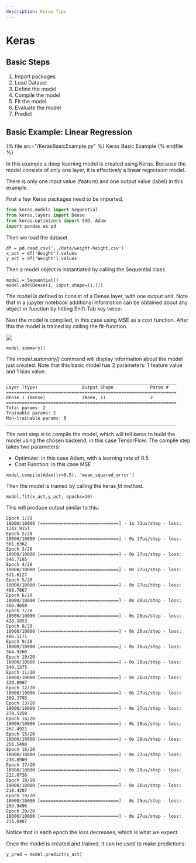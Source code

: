 ```yaml
---
description: Keras Tips
---
```


# Keras

## Basic Steps

1. Import packages
2. Load Dataset
3. Define the model
4. Compile the model
5. Fit the model&#x20;
6. Evaluate the model
7. Predict

## Basic Example: Linear Regression

{% file src="/KerasBasicExample.py" %}
Keras Basic Example
{% endfile %}

In this example  a deep learning model is created using Keras. Because the model consists of only one layer, it is effectively a linear regression model.&#x20;

There is only one input value (feature) and one output value (label) in this example.

First a few Keras packages need to be imported.

```python
from keras.models import Sequential
from keras.layers import Dense
from keras.optimizers import SGD, Adam
import pandas as pd
```

Then we load the dataset

```
df = pd.read_csv('../data/weight-height.csv')
x_act = df['Height'].values
y_act = df['Weight'].values
```

Then a model object is instantiated by calling the Sequential class.&#x20;

```
model = Sequential()
model.add(Dense(1, input_shape=(1,)))
```

The model is defined to consist of a Dense layer, with one output unit. Note that in a jupyter notebook additional information can be obtained about any object or function by hitting Shift-Tab key twice:

Next the model is compiled, in this case using MSE as a cost function. After this the model is trained by calling the fit-function.

![](</image (24).png>)

```
model.summary()
```

The _model.summary()_ command will display information about the model just created. Note that this basic model has 2 parameters: 1 feature value and 1 bias value.

```
_________________________________________________________________
Layer (type)                 Output Shape              Param #   
=================================================================
dense_1 (Dense)              (None, 1)                 2         
=================================================================
Total params: 2
Trainable params: 2
Non-trainable params: 0
_________________________________________________________________
```

The next step is to compile the model, which will tell keras to build the model using the chosen backend, in this case TensorFlow. The compile step takes two parameters:&#x20;

* Optimizer: in this case Adam, with a learning rate of 0.5
* Cost Function: in this case MSE

```
model.compile(Adam(lr=0.5), 'mean_squared_error')
```

Then the model is trained by calling the keras _fit_ method.

```
model.fit(x_act,y_act, epochs=20)
```

This will produce output similar to this:

```
Epoch 1/20
10000/10000 [==============================] - 1s 73us/step - loss: 1242.9151
Epoch 2/20
10000/10000 [==============================] - 0s 27us/step - loss: 561.6362
Epoch 3/20
10000/10000 [==============================] - 0s 27us/step - loss: 546.7185
Epoch 4/20
10000/10000 [==============================] - 0s 27us/step - loss: 521.6127
Epoch 5/20
10000/10000 [==============================] - 0s 27us/step - loss: 488.7867
Epoch 6/20
10000/10000 [==============================] - 0s 26us/step - loss: 466.9658
Epoch 7/20
10000/10000 [==============================] - 0s 28us/step - loss: 428.1853
Epoch 8/20
10000/10000 [==============================] - 0s 26us/step - loss: 406.1171
Epoch 9/20
10000/10000 [==============================] - 0s 26us/step - loss: 364.9266
Epoch 10/20
10000/10000 [==============================] - 0s 28us/step - loss: 349.1375
Epoch 11/20
10000/10000 [==============================] - 0s 26us/step - loss: 320.8907
Epoch 12/20
10000/10000 [==============================] - 0s 27us/step - loss: 309.3795
Epoch 13/20
10000/10000 [==============================] - 0s 27us/step - loss: 279.5250
Epoch 14/20
10000/10000 [==============================] - 0s 28us/step - loss: 267.4921
Epoch 15/20
10000/10000 [==============================] - 0s 28us/step - loss: 256.5498
Epoch 16/20
10000/10000 [==============================] - 0s 27us/step - loss: 238.8909
Epoch 17/20
10000/10000 [==============================] - 0s 28us/step - loss: 222.6736
Epoch 18/20
10000/10000 [==============================] - 0s 26us/step - loss: 218.4207
Epoch 19/20
10000/10000 [==============================] - 0s 25us/step - loss: 203.9496
Epoch 20/20
10000/10000 [==============================] - 0s 27us/step - loss: 211.0487
```

Notice that in each epoch the loss decreases, which is what we expect.

Once the model is created and trained, it can be used to make predictions:

```
y_pred = model.predict(x_act)
```

